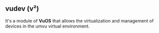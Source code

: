 ## vudev (v²)
It's a module of **VuOS** that allows the virtualization and management of devices in the umvu virtual environment. 
